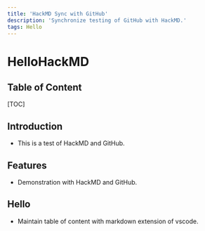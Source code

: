 ```yaml
---
title: 'HackMD Sync with GitHub'
description: 'Synchronize testing of GitHub with HackMD.'
tags: Hello
---
```

# HelloHackMD

## Table of Content
[TOC]

## Introduction
+ This is a test of HackMD and GitHub.

## Features
+ Demonstration with HackMD and GitHub.

## Hello
+ Maintain table of content with markdown extension of vscode.
